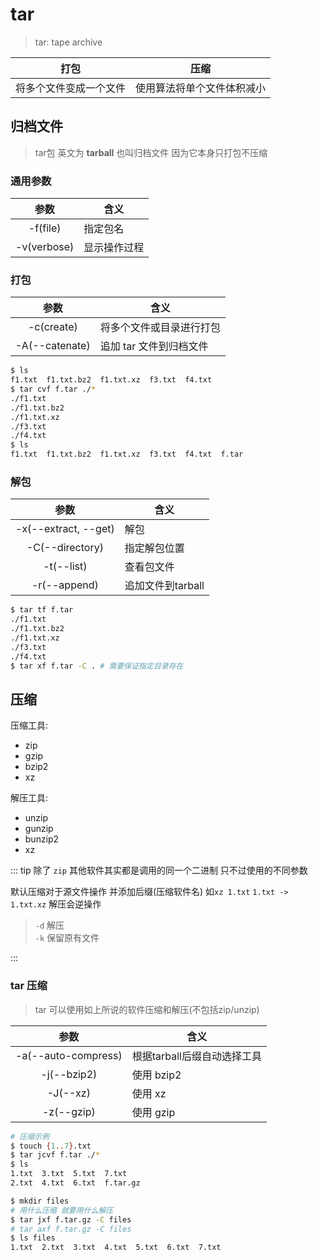 # tar

> tar: tape archive

|          打包          |            压缩            |
| :--------------------: | :------------------------: |
| 将多个文件变成一个文件 | 使用算法将单个文件体积减小 |

## 归档文件

> tar包 英文为 **tarball** 也叫归档文件 因为它本身只打包不压缩

### 通用参数

|    参数     | 含义         |
| :---------: | ------------ |
|  -f(file)   | 指定包名     |
| -v(verbose) | 显示操作过程 |

### 打包

|      参数      | 含义                     |
| :------------: | ------------------------ |
|   -c(create)   | 将多个文件或目录进行打包 |
| -A(--catenate) | 追加 tar 文件到归档文件  |

```bash
$ ls
f1.txt  f1.txt.bz2  f1.txt.xz  f3.txt  f4.txt
$ tar cvf f.tar ./*
./f1.txt
./f1.txt.bz2
./f1.txt.xz
./f3.txt
./f4.txt
$ ls
f1.txt  f1.txt.bz2  f1.txt.xz  f3.txt  f4.txt  f.tar
```

### 解包

|         参数         | 含义              |
| :------------------: | ----------------- |
| -x(--extract, --get) | 解包              |
|   -C(--directory)    | 指定解包位置      |
|      -t(--list)      | 查看包文件        |
|     -r(--append)     | 追加文件到tarball |

```bash
$ tar tf f.tar
./f1.txt
./f1.txt.bz2
./f1.txt.xz
./f3.txt
./f4.txt
$ tar xf f.tar -C . # 需要保证指定目录存在
```

## 压缩

压缩工具:
- zip
- gzip
- bzip2
- xz

解压工具:
- unzip
- gunzip
- bunzip2
- xz

::: tip
除了 `zip` 其他软件其实都是调用的同一个二进制 只不过使用的不同参数

默认压缩对于源文件操作 并添加后缀(压缩软件名) 如`xz 1.txt` `1.txt -> 1.txt.xz` 解压会逆操作

> `-d` 解压  
> `-k` 保留原有文件

:::

### tar 压缩

> tar 可以使用如上所说的软件压缩和解压(不包括zip/unzip)

|        参数         | 含义                        |
| :-----------------: | --------------------------- |
| -a(--auto-compress) | 根据tarball后缀自动选择工具 |
|     -j(--bzip2)     | 使用 bzip2                  |
|      -J(--xz)       | 使用 xz                     |
|     -z(--gzip)      | 使用 gzip                   |

```bash
# 压缩示例
$ touch {1..7}.txt
$ tar jcvf f.tar ./*
$ ls
1.txt  3.txt  5.txt  7.txt
2.txt  4.txt  6.txt  f.tar.gz
```

```bash
$ mkdir files
# 用什么压缩 就要用什么解压
$ tar jxf f.tar.gz -C files
# tar axf f.tar.gz -C files
$ ls files
1.txt  2.txt  3.txt  4.txt  5.txt  6.txt  7.txt
```